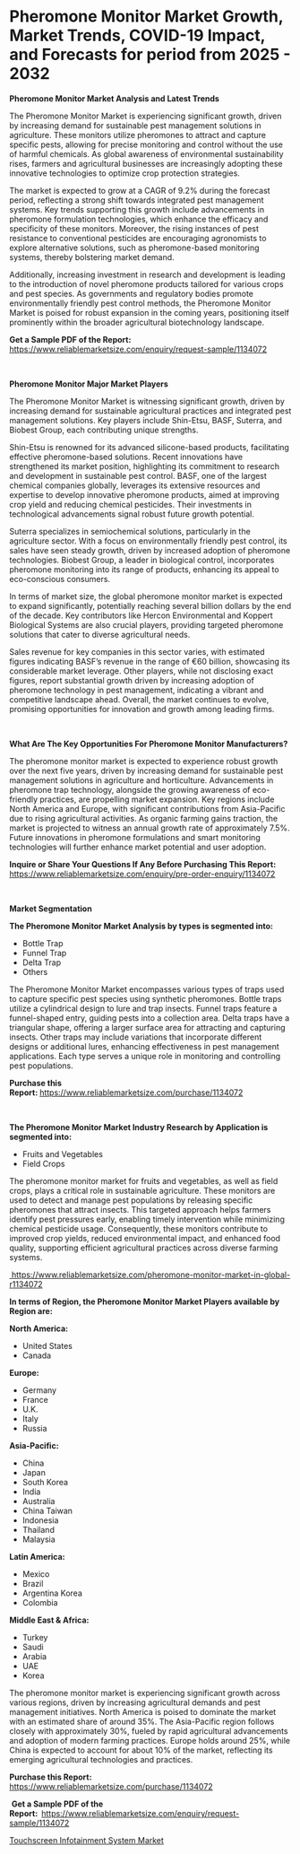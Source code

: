 <p><h1>Pheromone Monitor Market Growth, Market Trends, COVID-19 Impact, and Forecasts for period from 2025 - 2032</h1></p><p><strong>Pheromone Monitor Market Analysis and Latest Trends</strong></p>
<p><p>The Pheromone Monitor Market is experiencing significant growth, driven by increasing demand for sustainable pest management solutions in agriculture. These monitors utilize pheromones to attract and capture specific pests, allowing for precise monitoring and control without the use of harmful chemicals. As global awareness of environmental sustainability rises, farmers and agricultural businesses are increasingly adopting these innovative technologies to optimize crop protection strategies.</p><p>The market is expected to grow at a CAGR of 9.2% during the forecast period, reflecting a strong shift towards integrated pest management systems. Key trends supporting this growth include advancements in pheromone formulation technologies, which enhance the efficacy and specificity of these monitors. Moreover, the rising instances of pest resistance to conventional pesticides are encouraging agronomists to explore alternative solutions, such as pheromone-based monitoring systems, thereby bolstering market demand.</p><p>Additionally, increasing investment in research and development is leading to the introduction of novel pheromone products tailored for various crops and pest species. As governments and regulatory bodies promote environmentally friendly pest control methods, the Pheromone Monitor Market is poised for robust expansion in the coming years, positioning itself prominently within the broader agricultural biotechnology landscape.</p></p>
<p><strong>Get a Sample PDF of the Report:&nbsp;</strong> <a href="https://www.reliablemarketsize.com/enquiry/request-sample/1134072?utm_campaign=2461&utm_medium=2&utm_source=Github&utm_content=ia&utm_term=25032025&utm_id=pheromone-monitor">https://www.reliablemarketsize.com/enquiry/request-sample/1134072</a></p>
<p>&nbsp;</p>
<p><strong>Pheromone Monitor Major Market Players</strong></p>
<p><p>The Pheromone Monitor Market is witnessing significant growth, driven by increasing demand for sustainable agricultural practices and integrated pest management solutions. Key players include Shin-Etsu, BASF, Suterra, and Biobest Group, each contributing unique strengths.</p><p>Shin-Etsu is renowned for its advanced silicone-based products, facilitating effective pheromone-based solutions. Recent innovations have strengthened its market position, highlighting its commitment to research and development in sustainable pest control. BASF, one of the largest chemical companies globally, leverages its extensive resources and expertise to develop innovative pheromone products, aimed at improving crop yield and reducing chemical pesticides. Their investments in technological advancements signal robust future growth potential.</p><p>Suterra specializes in semiochemical solutions, particularly in the agriculture sector. With a focus on environmentally friendly pest control, its sales have seen steady growth, driven by increased adoption of pheromone technologies. Biobest Group, a leader in biological control, incorporates pheromone monitoring into its range of products, enhancing its appeal to eco-conscious consumers.</p><p>In terms of market size, the global pheromone monitor market is expected to expand significantly, potentially reaching several billion dollars by the end of the decade. Key contributors like Hercon Environmental and Koppert Biological Systems are also crucial players, providing targeted pheromone solutions that cater to diverse agricultural needs.</p><p>Sales revenue for key companies in this sector varies, with estimated figures indicating BASF’s revenue in the range of €60 billion, showcasing its considerable market leverage. Other players, while not disclosing exact figures, report substantial growth driven by increasing adoption of pheromone technology in pest management, indicating a vibrant and competitive landscape ahead. Overall, the market continues to evolve, promising opportunities for innovation and growth among leading firms.</p></p>
<p>&nbsp;</p>
<p><strong>What Are The Key Opportunities For Pheromone Monitor Manufacturers?</strong></p>
<p><p>The pheromone monitor market is expected to experience robust growth over the next five years, driven by increasing demand for sustainable pest management solutions in agriculture and horticulture. Advancements in pheromone trap technology, alongside the growing awareness of eco-friendly practices, are propelling market expansion. Key regions include North America and Europe, with significant contributions from Asia-Pacific due to rising agricultural activities. As organic farming gains traction, the market is projected to witness an annual growth rate of approximately 7.5%. Future innovations in pheromone formulations and smart monitoring technologies will further enhance market potential and user adoption.</p></p>
<p><strong>Inquire or Share Your Questions If Any Before Purchasing This Report:</strong> <a href="https://www.reliablemarketsize.com/enquiry/pre-order-enquiry/1134072?utm_campaign=2461&utm_medium=2&utm_source=Github&utm_content=ia&utm_term=25032025&utm_id=pheromone-monitor">https://www.reliablemarketsize.com/enquiry/pre-order-enquiry/1134072</a></p>
<p>&nbsp;</p>
<p><strong>Market Segmentation</strong></p>
<p><strong>The Pheromone Monitor Market Analysis by types is segmented into:</strong></p>
<p><ul><li>Bottle Trap</li><li>Funnel Trap</li><li>Delta Trap</li><li>Others</li></ul></p>
<p><p>The Pheromone Monitor Market encompasses various types of traps used to capture specific pest species using synthetic pheromones. Bottle traps utilize a cylindrical design to lure and trap insects. Funnel traps feature a funnel-shaped entry, guiding pests into a collection area. Delta traps have a triangular shape, offering a larger surface area for attracting and capturing insects. Other traps may include variations that incorporate different designs or additional lures, enhancing effectiveness in pest management applications. Each type serves a unique role in monitoring and controlling pest populations.</p></p>
<p><strong>Purchase this Report:&nbsp;</strong><a href="https://www.reliablemarketsize.com/purchase/1134072?utm_campaign=2461&utm_medium=2&utm_source=Github&utm_content=ia&utm_term=25032025&utm_id=pheromone-monitor">https://www.reliablemarketsize.com/purchase/1134072</a></p>
<p>&nbsp;</p>
<p><strong>The Pheromone Monitor Market Industry Research by Application is segmented into:</strong></p>
<p><ul><li>Fruits and Vegetables</li><li>Field Crops</li></ul></p>
<p><p>The pheromone monitor market for fruits and vegetables, as well as field crops, plays a critical role in sustainable agriculture. These monitors are used to detect and manage pest populations by releasing specific pheromones that attract insects. This targeted approach helps farmers identify pest pressures early, enabling timely intervention while minimizing chemical pesticide usage. Consequently, these monitors contribute to improved crop yields, reduced environmental impact, and enhanced food quality, supporting efficient agricultural practices across diverse farming systems.</p></p>
<p><a href="https://www.reliablemarketsize.com/pheromone-monitor-market-in-global-r1134072?utm_campaign=2461&utm_medium=2&utm_source=Github&utm_content=ia&utm_term=25032025&utm_id=pheromone-monitor">&nbsp;https://www.reliablemarketsize.com/pheromone-monitor-market-in-global-r1134072</a></p>
<p><strong>In terms of Region, the Pheromone Monitor Market Players available by Region are:</strong></p>
<p>
    <p> <strong> North America: </strong>
        <ul>
            <li>United States</li>
            <li>Canada</li>
        </ul>
        </p> 
    <p> <strong> Europe: </strong>
        <ul>
            <li>Germany</li>
            <li>France</li>
            <li>U.K.</li>
            <li>Italy</li>
            <li>Russia</li>
        </ul>
        </p> 
    <p> <strong> Asia-Pacific: </strong>
        <ul>
            <li>China</li>
            <li>Japan</li>
            <li>South Korea</li>
            <li>India</li>
            <li>Australia</li>
            <li>China Taiwan</li>
            <li>Indonesia</li>
            <li>Thailand</li>
            <li>Malaysia</li>
        </ul>
        </p> 
    <p> <strong> Latin America: </strong>
        <ul>
            <li>Mexico</li>
            <li>Brazil</li>
            <li>Argentina Korea</li>
            <li>Colombia</li>
        </ul>
        </p> 
    <p> <strong> Middle East & Africa: </strong>
        <ul>
            <li>Turkey</li>
            <li>Saudi</li>
            <li>Arabia</li>
            <li>UAE</li>
            <li>Korea</li>
        </ul>
    </p>
    </p>
<p><p>The pheromone monitor market is experiencing significant growth across various regions, driven by increasing agricultural demands and pest management initiatives. North America is poised to dominate the market with an estimated share of around 35%. The Asia-Pacific region follows closely with approximately 30%, fueled by rapid agricultural advancements and adoption of modern farming practices. Europe holds around 25%, while China is expected to account for about 10% of the market, reflecting its emerging agricultural technologies and practices.</p></p>
<p><strong>Purchase this Report: </strong><a href="https://www.reliablemarketsize.com/purchase/1134072?utm_campaign=2461&utm_medium=2&utm_source=Github&utm_content=ia&utm_term=25032025&utm_id=pheromone-monitor">https://www.reliablemarketsize.com/purchase/1134072</a></p>
<p>&nbsp;<strong>Get a Sample PDF of the Report:&nbsp;&nbsp;</strong><a href="https://www.reliablemarketsize.com/enquiry/request-sample/1134072?utm_campaign=2461&utm_medium=2&utm_source=Github&utm_content=ia&utm_term=25032025&utm_id=pheromone-monitor">https://www.reliablemarketsize.com/enquiry/request-sample/1134072</a></p>
<p><strong></strong></p>
<p><p><a href="https://github.com/techerghalim/Market-Research-Report-List-1/blob/main/touchscreen-infotainment-system-market.md?utm_campaign=2461&utm_medium=2&utm_source=Github&utm_content=ia&utm_term=25032025&utm_id=pheromone-monitor">Touchscreen Infotainment System Market</a></p></p>